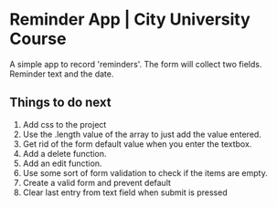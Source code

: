 # Reminder App | City University Course

A simple app to record 'reminders'. The form will collect two fields. Reminder text and the date.

## Things to do next

1. Add css to the project
1. Use the .length value of the array to just add the value entered.
1. Get rid of the form default value when you enter the textbox.
1. Add a delete function.
1. Add an edit function. 
1. Use some sort of form validation to check if the items are empty.
1. Create a valid form and prevent default
1. Clear last entry from text field when submit is pressed
